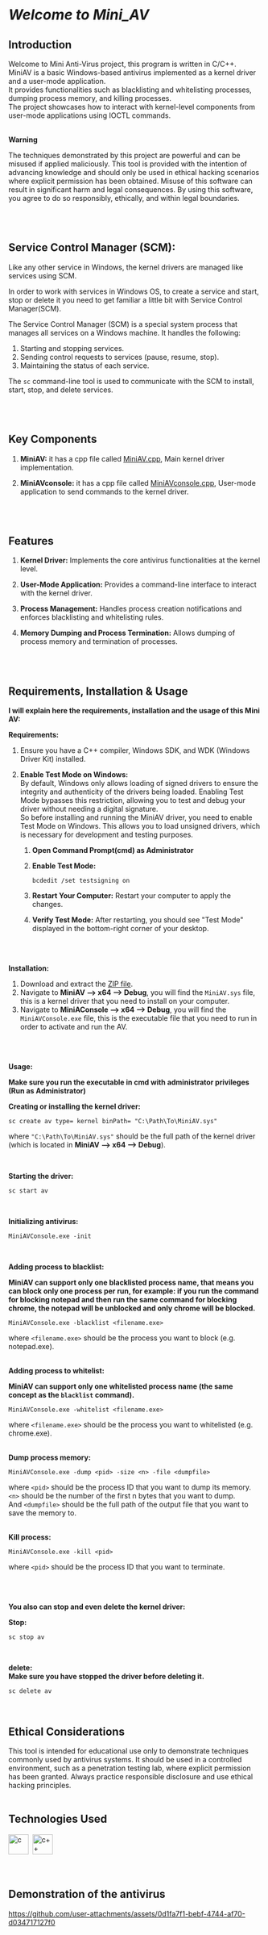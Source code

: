 # ***Welcome to Mini_AV***



## Introduction

Welcome to Mini Anti-Virus project, this program is written in C/C++. <br>
MiniAV is a basic Windows-based antivirus implemented as a kernel driver and a user-mode application. <br>
It provides functionalities such as blacklisting and whitelisting processes, dumping process memory, and killing processes. <br>
The project showcases how to interact with kernel-level components from user-mode applications using IOCTL commands. <br><br>


**Warning**

The techniques demonstrated by this project are powerful and can be misused if applied maliciously. This tool is provided with the intention of advancing knowledge and should only be used in ethical hacking scenarios where explicit permission has been obtained. Misuse of this software can result in significant harm and legal consequences. By using this software, you agree to do so responsibly, ethically, and within legal boundaries.

<br><br>




## Service Control Manager (SCM):

Like any other service in Windows, the kernel drivers are managed like services using SCM. <br>

In order to work with services in Windows OS, to create a service and start, stop or delete it you need to get familiar a little bit with Service Control Manager(SCM). <br>

The Service Control Manager (SCM) is a special system process that manages all services on a Windows machine. It handles the following:

1. Starting and stopping services.
2. Sending control requests to services (pause, resume, stop).
3. Maintaining the status of each service.

The `sc` command-line tool is used to communicate with the SCM to install, start, stop, and delete services.

<br><br>




## Key Components

1. **MiniAV:** it has a cpp file called [MiniAV.cpp](https://github.com/eliyaballout/Mini_AV/blob/main/MiniAV/MiniAV/MiniAV.cpp), Main kernel driver implementation.
   
2. **MiniAVconsole:** it has a cpp file called [MiniAVconsole.cpp](https://github.com/eliyaballout/Mini_AV/blob/main/MiniAVConsole/MiniAVConsole/MiniAVConsole.cpp), User-mode application to send commands to the kernel driver.

<br><br>




## Features

1. **Kernel Driver:** Implements the core antivirus functionalities at the kernel level.

2. **User-Mode Application:** Provides a command-line interface to interact with the kernel driver.

3. **Process Management:** Handles process creation notifications and enforces blacklisting and whitelisting rules.
   
4. **Memory Dumping and Process Termination:** Allows dumping of process memory and termination of processes.

<br><br>




## Requirements, Installation & Usage

**I will explain here the requirements, installation and the usage of this Mini AV:** <br>

**Requirements:**
1. Ensure you have a C++ compiler, Windows SDK, and WDK (Windows Driver Kit) installed.

2. **Enable Test Mode on Windows:** <br>
    By default, Windows only allows loading of signed drivers to ensure the integrity and authenticity of the drivers being loaded. Enabling Test Mode bypasses this restriction, allowing you to test and debug your driver without needing a digital signature. <br>
    So before installing and running the MiniAV driver, you need to enable Test Mode on Windows. This allows you to load unsigned drivers, which is necessary for development and testing purposes.
    1. **Open Command Prompt(cmd) as Administrator**
   
    2. **Enable Test Mode:**
        ```
        bcdedit /set testsigning on
        ```

    3. **Restart Your Computer:** Restart your computer to apply the changes.
   
    4. **Verify Test Mode:** After restarting, you should see "Test Mode" displayed in the bottom-right corner of your desktop.

<br><br>


**Installation:**
1. Download and extract the [ZIP file](https://github.com/eliyaballout/Mini_AV/archive/refs/heads/main.zip).<br>
2. Navigate to **MiniAV --> x64 --> Debug**, you will find the `MiniAV.sys` file, this is a kernel driver that you need to install on your computer.
3. Navigate to **MiniAConsole --> x64 --> Debug**, you will find the `MiniAVConsole.exe` file, this is the executable file that you need to run in order to activate and run the AV.

<br><br>


**Usage:**

**Make sure you run the executable in cmd with administrator privileges (Run as Administrator)** <br>

**Creating or installing the kernel driver:**

```
sc create av type= kernel binPath= "C:\Path\To\MiniAV.sys"
```
where `"C:\Path\To\MiniAV.sys"` should be the full path of the kernel driver (which is located in **MiniAV --> x64 --> Debug**).

<br>


**Starting the driver:** <br>
```
sc start av
```
<br>


**Initializing antivirus:**
```
MiniAVConsole.exe -init
```
<br>


**Adding process to blacklist:** <br>

**MiniAV can support only one blacklisted process name, that means you can block only one process per run, for example: if you run the command for blocking notepad and then run the same command for blocking chrome, the notepad will be unblocked and only chrome will be blocked.**
```
MiniAVConsole.exe -blacklist <filename.exe>
```
where `<filename.exe>` should be the process you want to block (e.g. notepad.exe).
<br><br>


**Adding process to whitelist:** <br>

**MiniAV can support only one whitelisted process name (the same concept as the `blacklist` command).**
```
MiniAVConsole.exe -whitelist <filename.exe>
```
where `<filename.exe>` should be the process you want to whitelisted (e.g. chrome.exe).
<br><br>


**Dump process memory:**
```
MiniAVConsole.exe -dump <pid> -size <n> -file <dumpfile>
```
where `<pid>` should be the process ID that you want to dump its memory. <br>
`<n>` should be the number of the first n bytes that you want to dump. <br>
And `<dumpfile>` should be the full path of the output file that you want to save the memory to.
<br><br>


**Kill process:**
```
MiniAVConsole.exe -kill <pid>
```
where `<pid>` should be the process ID that you want to terminate.


<br><br>



**You also can stop and even delete the kernel driver:**

**Stop:**
```
sc stop av
```
<br>


**delete:** <br>
**Make sure you have stopped the driver before deleting it.**
```
sc delete av
```
<br>



## Ethical Considerations

This tool is intended for educational use only to demonstrate techniques commonly used by antivirus systems. It should be used in a controlled environment, such as a penetration testing lab, where explicit permission has been granted. Always practice responsible disclosure and use ethical hacking principles.<br><br>




## Technologies Used
<img src="https://github.com/devicons/devicon/blob/master/icons/c/c-original.svg" title="c" alt="c" width="40" height="40"/>&nbsp;
<img src="https://github.com/devicons/devicon/blob/master/icons/cplusplus/cplusplus-original.svg" title="c++" alt="c++" width="40" height="40"/>&nbsp;
<br><br><br>




## Demonstration of the antivirus

https://github.com/user-attachments/assets/0d1fa7f1-bebf-4744-af70-d034717127f0

<br>
